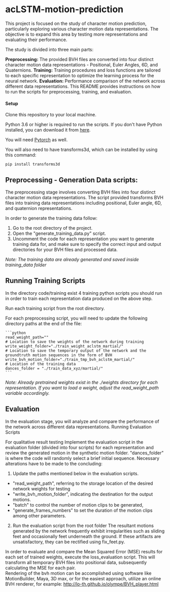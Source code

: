 # acLSTM-motion-prediction
This project is focused on the study of character motion prediction, particularly exploring various character motion data representations. The objective is to expand this area by testing more representations and evaluating their performance.

The study is divided into three main parts:

**Preprocessing:** The provided BVH files are converted into four distinct character motion data representations - Positional, Euler Angles, 6D, and Quaternions.
**Training:** Training procedures and loss functions are tailored to each specific representation to optimize the learning process for the neural network.
**Evaluation:** Performance comparison of the network across different data representations.
This README provides instructions on how to run the scripts for preprocessing, training, and evaluation.

#### Setup

Clone this repository to your local machine.

Python 3.6 or higher is required to run the scripts. If you don't have Python installed, you can download it from [here](https://www.python.org/downloads/).

You will need  [Pytorch](https://pytorch.org/) as well.

You will also need to have transforms3d, which can be installed by using this command:
```
pip install transforms3d
```
## Preprocessing - Generation Data scripts:
The preprocessing stage involves converting BVH files into four distinct character motion data representations. The script provided transforms BVH files into training data representations including positional, Euler angle, 6D, and quaternion representations.

In order to generate the training data follow:
1. Go to the root directory of the project.
2. Open the "generate_training_data.py" script.
3. Uncomment the code for each representation you want to generate training data for, and make sure to specify the correct input and output directories for your BVH files and processed data.

*Note: The training data are already generated and saved inside training_data folder*


## Running Training Scripts
In the directory code/training exist 4 training python scripts you should run in order to train each representation data produced on the above step.

Run each training script from the root directory.

For each preprocessing script, you will need to update the following directory paths at the end of the file:

    ```python
    read_weight_path=""
    # Location to save the weights of the network during training
    write_weight_folder="./train_weight_aclstm_martial/"
    # Location to save the temporary output of the network and the groundtruth motion sequences in the form of BVH
    write_bvh_motion_folder="./train_tmp_bvh_aclstm_martial/"
    # Location of the training data
    dances_folder = "./train_data_xyz/martial/"
    ```

*Note: Already pretrained weights exist in the ./weights directory for each representation. If you want to load a weight, adjust the read_weight_path variable accordingly.*


## Evaluation

In the evaluation stage, you will analyze and compare the performance of the network across different data representations.
Running Evaluation Scripts

For qualitative result testing
Implement the evaluation script in the evaluation folder (divided into four scripts) for each representation and review the generated motion in the synthetic motion folder. "dances_folder" is where the code will randomly select a brief initial sequence. Necessary alterations have to be made to the concluding:


1.	Update the paths mentioned below in the evaluation scripts.
   - "read_weight_path", referring to the storage location of the desired network weights for testing
   - "write_bvh_motion_folder", indicating the destination for the output motions.  
   - "batch" to control the number of motion clips to be generated, 
   - "generate_frames_numbers" to set the duration of the motion clips among other parameters.
   
2.	Run the evaluation script from the root folder
The resultant motions generated by the network frequently exhibit irregularities such as sliding feet and occasionally feet underneath the ground. If these artifacts are unsatisfactory, they can be rectified using fix_feet.py. 

In order to evaluate and compare the Mean Squared Error (MSE) results for each set of trained weights, execute the loss_evaluation script. This will transform all temporary BVH files into positional data, subsequently calculating the MSE for each pair.			
Rendering of the bvh motion can be accomplished using software like MotionBuilder, Maya, 3D max, or for the easiest approach, utilize an online BVH renderer, for example: http://lo-th.github.io/olympe/BVH_player.html


